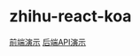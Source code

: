 # zhihu-react-koa
[前端演示](https://github.com/qzuser/zhihu-react-koa/blob/master/zhihu.gif)
[后端API演示]()
